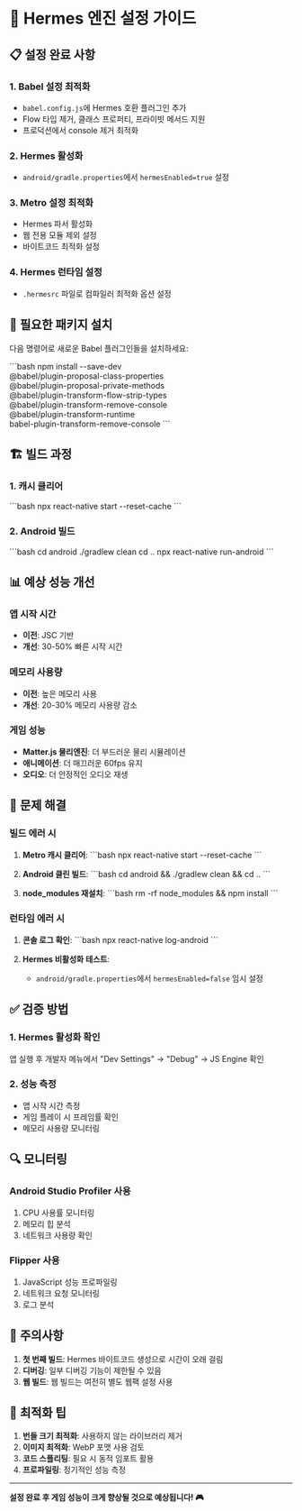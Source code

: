 # 🚀 Hermes 엔진 설정 가이드

## 📋 설정 완료 사항

### 1. Babel 설정 최적화
- `babel.config.js`에 Hermes 호환 플러그인 추가
- Flow 타입 제거, 클래스 프로퍼티, 프라이빗 메서드 지원
- 프로덕션에서 console 제거 최적화

### 2. Hermes 활성화
- `android/gradle.properties`에서 `hermesEnabled=true` 설정

### 3. Metro 설정 최적화
- Hermes 파서 활성화
- 웹 전용 모듈 제외 설정
- 바이트코드 최적화 설정

### 4. Hermes 런타임 설정
- `.hermesrc` 파일로 컴파일러 최적화 옵션 설정

## 🔧 필요한 패키지 설치

다음 명령어로 새로운 Babel 플러그인들을 설치하세요:

\`\`\`bash
npm install --save-dev \
  @babel/plugin-proposal-class-properties \
  @babel/plugin-proposal-private-methods \
  @babel/plugin-transform-flow-strip-types \
  @babel/plugin-transform-remove-console \
  @babel/plugin-transform-runtime \
  babel-plugin-transform-remove-console
\`\`\`

## 🏗️ 빌드 과정

### 1. 캐시 클리어
\`\`\`bash
npx react-native start --reset-cache
\`\`\`

### 2. Android 빌드
\`\`\`bash
cd android
./gradlew clean
cd ..
npx react-native run-android
\`\`\`

## 📊 예상 성능 개선

### 앱 시작 시간
- **이전**: JSC 기반
- **개선**: 30-50% 빠른 시작 시간

### 메모리 사용량
- **이전**: 높은 메모리 사용
- **개선**: 20-30% 메모리 사용량 감소

### 게임 성능
- **Matter.js 물리엔진**: 더 부드러운 물리 시뮬레이션
- **애니메이션**: 더 매끄러운 60fps 유지
- **오디오**: 더 안정적인 오디오 재생

## 🐛 문제 해결

### 빌드 에러 시
1. **Metro 캐시 클리어**:
   \`\`\`bash
   npx react-native start --reset-cache
   \`\`\`

2. **Android 클린 빌드**:
   \`\`\`bash
   cd android && ./gradlew clean && cd ..
   \`\`\`

3. **node_modules 재설치**:
   \`\`\`bash
   rm -rf node_modules && npm install
   \`\`\`

### 런타임 에러 시
1. **콘솔 로그 확인**:
   \`\`\`bash
   npx react-native log-android
   \`\`\`

2. **Hermes 비활성화 테스트**:
   - `android/gradle.properties`에서 `hermesEnabled=false` 임시 설정

## ✅ 검증 방법

### 1. Hermes 활성화 확인
앱 실행 후 개발자 메뉴에서 "Dev Settings" → "Debug" → JS Engine 확인

### 2. 성능 측정
- 앱 시작 시간 측정
- 게임 플레이 시 프레임률 확인
- 메모리 사용량 모니터링

## 🔍 모니터링

### Android Studio Profiler 사용
1. CPU 사용률 모니터링
2. 메모리 힙 분석
3. 네트워크 사용량 확인

### Flipper 사용
1. JavaScript 성능 프로파일링
2. 네트워크 요청 모니터링
3. 로그 분석

## 📝 주의사항

1. **첫 번째 빌드**: Hermes 바이트코드 생성으로 시간이 오래 걸림
2. **디버깅**: 일부 디버깅 기능이 제한될 수 있음
3. **웹 빌드**: 웹 빌드는 여전히 별도 웹팩 설정 사용

## 🎯 최적화 팁

1. **번들 크기 최적화**: 사용하지 않는 라이브러리 제거
2. **이미지 최적화**: WebP 포맷 사용 검토
3. **코드 스플리팅**: 필요 시 동적 임포트 활용
4. **프로파일링**: 정기적인 성능 측정

---

**설정 완료 후 게임 성능이 크게 향상될 것으로 예상됩니다! 🎮**